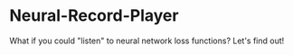 # Neural-Record-Player
What if you could "listen" to neural network loss functions? Let's find out!
